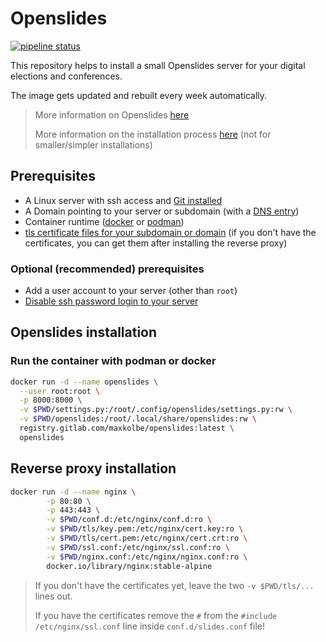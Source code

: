 # Openslides

[![pipeline status](https://gitlab.com/Maxkolbe/openslides/badges/main/pipeline.svg)](https://gitlab.com/Maxkolbe/openslides/-/commits/main)

This repository helps to install a small Openslides server for your digital elections and conferences.

The image gets updated and rebuilt every week automatically.

> More information on Openslides [here](https://openslides.org)
>
> More information on the installation process [here](https://github.com/OpenSlides/OpenSlides)
> (not for smaller/simpler installations)

## Prerequisites

- A Linux server with ssh access and [Git installed](https://git-scm.com/book/en/v2/Getting-Started-Installing-Git)
- A Domain pointing to your server or subdomain (with a [DNS entry](https://help.dreamhost.com/hc/en-us/articles/215414867-How-do-I-add-custom-DNS-records-))
- Container runtime ([docker](https://docs.docker.com/get-docker/) or [podman](https://podman.io/getting-started/installation))
- [tls certificate files for your subdomain or domain](https://letsencrypt.org/getting-started/) (if you don't have the certificates, you can get them after installing the reverse proxy)

### Optional (recommended) prerequisites

- Add a user account to your server (other than `root`)
- [Disable ssh password login to your server](https://www.cyberciti.biz/faq/how-to-disable-ssh-password-login-on-linux/)

## Openslides installation

### Run the container with podman or docker

```bash
docker run -d --name openslides \
  --user root:root \
  -p 8000:8000 \
  -v $PWD/settings.py:/root/.config/openslides/settings.py:rw \
  -v $PWD/openslides:/root/.local/share/openslides:rw \
  registry.gitlab.com/maxkolbe/openslides:latest \
  openslides
```

## Reverse proxy installation

```bash
docker run -d --name nginx \
        -p 80:80 \
        -p 443:443 \
        -v $PWD/conf.d:/etc/nginx/conf.d:ro \
        -v $PWD/tls/key.pem:/etc/nginx/cert.key:ro \
        -v $PWD/tls/cert.pem:/etc/nginx/cert.crt:ro \
        -v $PWD/ssl.conf:/etc/nginx/ssl.conf:ro \
        -v $PWD/nginx.conf:/etc/nginx/nginx.conf:ro \
        docker.io/library/nginx:stable-alpine
```

> If you don't have the certificates yet, leave the two `-v $PWD/tls/...` lines out.
>
> If you have the certificates remove the `#` from the `#include /etc/nginx/ssl.conf` line inside `conf.d/slides.conf` file!
